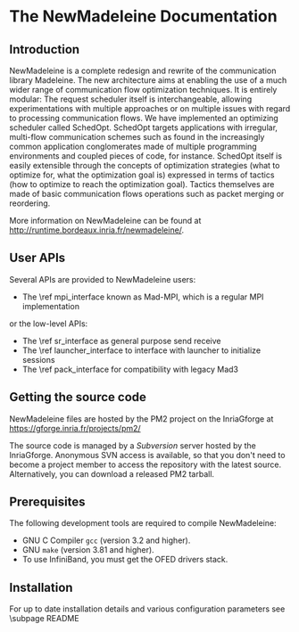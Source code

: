 # 
The NewMadeleine Documentation
==============================

Introduction
------------

NewMadeleine is a complete redesign and rewrite of the
communication library Madeleine. The new architecture aims at
enabling the use of a much wider range of communication flow
optimization techniques. It is entirely modular: The request
scheduler itself is interchangeable, allowing experimentations
with multiple approaches or on multiple issues with regard to
processing communication flows. We have implemented an
optimizing scheduler called SchedOpt. SchedOpt targets
applications with irregular, multi-flow communication schemes such
as found in the increasingly common application conglomerates made
of multiple programming environments and coupled pieces of code,
for instance. SchedOpt itself is easily extensible through the
concepts of optimization strategies  (what to optimize for, what
the optimization goal is) expressed in terms of tactics (how to
optimize to reach the optimization goal). Tactics themselves are
made of basic communication flows operations such as packet
merging or reordering.

More information on NewMadeleine can be
 found at http://runtime.bordeaux.inria.fr/newmadeleine/.


User APIs
---------

Several APIs are provided to NewMadeleine users:
  - The \ref mpi_interface known as Mad-MPI, which is a regular MPI implementation

or the low-level APIs:
  - The \ref sr_interface as general purpose send receive
  - The \ref launcher_interface to interface with launcher to initialize sessions
  - The \ref pack_interface for compatibility with legacy Mad3


Getting the source code
-----------------------

NewMadeleine files are hosted by the PM2 project on the
InriaGforge at https://gforge.inria.fr/projects/pm2/

The source code is managed by a *Subversion* server hosted by
the InriaGforge. Anonymous SVN access is available, so that you
don't need to become a project member to access the repository
with the latest source. Alternatively, you can download a
released PM2 tarball.

Prerequisites
-------------

The following development tools are required to compile NewMadeleine:

- GNU C Compiler `gcc` (version 3.2 and higher).
- GNU `make` (version 3.81 and higher).
- To use InfiniBand, you must get the OFED drivers stack.

Installation
------------

For up to date installation details and various configuration parameters see \subpage README

